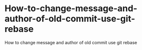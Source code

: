 # How-to-change-message-and-author-of-old-commit-use-git-rebase
How to change message and author of old commit use git rebase
